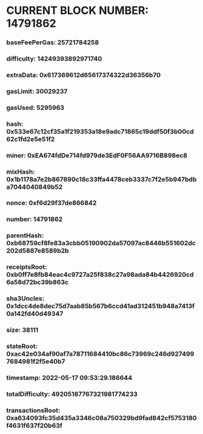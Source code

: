 # CURRENT BLOCK NUMBER: 14791862

### baseFeePerGas: 25721784258
### difficulty: 14249393892971740
### extraData: 0x617369612d65617374322d36356b70
### gasLimit: 30029237
### gasUsed: 5295963
### hash: 0x533e67c12cf35a1f219353a18e9adc71865c19ddf50f3b00cd62c1fd2e5e51f2
### miner: 0xEA674fdDe714fd979de3EdF0F56AA9716B898ec8
### mixHash: 0x1b1178a7e2b867890c18c33ffa4478ceb3337c7f2e5b947bdba7044040849b52
### nonce: 0xf6d29f37de866842
### number: 14791862
### parentHash: 0xb68759cf8fe83a3cbb05190902da57097ac8446b551602dc202d5887e8589b2b
### receiptsRoot: 0xb0ff7e8fb84eac4c9727a25f838c27a98ada84b4426920cd6a58d72bc39b863c
### sha3Uncles: 0x1dcc4de8dec75d7aab85b567b6ccd41ad312451b948a7413f0a142fd40d49347
### size: 38111
### stateRoot: 0xac42e034af90af7a78711684410bc86c73969c246d9274997684981f2f5e40b7
### timestamp: 2022-05-17 09:53:29.186644
### totalDifficulty: 49205187767321981774233
### transactionsRoot: 0xa634093fc35d435a3346c08a750329bd9fad842cf5753180f4631f637f20b63f
